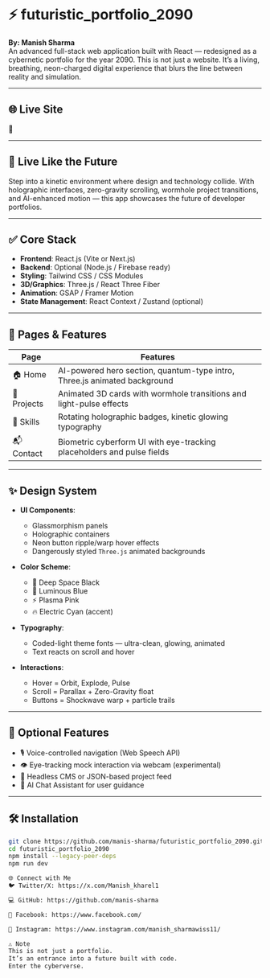 # ⚡ futuristic_portfolio_2090  
**By: Manish Sharma**  
An advanced full-stack web application built with React — redesigned as a cybernetic portfolio for the year 2090. This is not just a website. It’s a living, breathing, neon-charged digital experience that blurs the line between reality and simulation.

---

## 🌐 Live Site

🔗

---

## 🚀 Live Like the Future
Step into a kinetic environment where design and technology collide. With holographic interfaces, zero-gravity scrolling, wormhole project transitions, and AI-enhanced motion — this app showcases the future of developer portfolios.

---

## ✅ Core Stack

- **Frontend**: React.js (Vite or Next.js)
- **Backend**: Optional (Node.js / Firebase ready)
- **Styling**: Tailwind CSS / CSS Modules
- **3D/Graphics**: Three.js / React Three Fiber
- **Animation**: GSAP / Framer Motion
- **State Management**: React Context / Zustand (optional)

---

## 🧩 Pages & Features

| Page       | Features                                                                 |
|------------|--------------------------------------------------------------------------|
| 🏠 Home     | AI-powered hero section, quantum-type intro, Three.js animated background |
| 💼 Projects | Animated 3D cards with wormhole transitions and light-pulse effects       |
| 🧠 Skills   | Rotating holographic badges, kinetic glowing typography                   |
| 📬 Contact  | Biometric cyberform UI with eye-tracking placeholders and pulse fields   |

---

## ✨ Design System

- **UI Components**:  
  - Glassmorphism panels  
  - Holographic containers  
  - Neon button ripple/warp hover effects  
  - Dangerously styled `Three.js` animated backgrounds  

- **Color Scheme**:
  - 🌌 Deep Space Black
  - 🔷 Luminous Blue
  - ⚡ Plasma Pink
  - 🔥 Electric Cyan (accent)

- **Typography**:
  - Coded-light theme fonts — ultra-clean, glowing, animated
  - Text reacts on scroll and hover

- **Interactions**:
  - Hover = Orbit, Explode, Pulse
  - Scroll = Parallax + Zero-Gravity float
  - Buttons = Shockwave warp + particle trails

---

## 🔧 Optional Features

- 🎙 Voice-controlled navigation (Web Speech API)
- 👁️ Eye-tracking mock interaction via webcam (experimental)
- 🔗 Headless CMS or JSON-based project feed
- 🤖 AI Chat Assistant for user guidance

---

## 🛠 Installation

```bash
git clone https://github.com/manis-sharma/futuristic_portfolio_2090.git
cd futuristic_portfolio_2090
npm install --legacy-peer-deps
npm run dev

🌐 Connect with Me
🐦 Twitter/X: https://x.com/Manish_kharel1

💻 GitHub: https://github.com/manis-sharma

📘 Facebook: https://www.facebook.com/

📸 Instagram: https://www.instagram.com/manish_sharmawiss11/

⚠️ Note
This is not just a portfolio.
It’s an entrance into a future built with code.
Enter the cyberverse.
